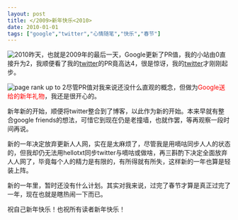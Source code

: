 ```yaml
---
layout: post
title: </2009>新年快乐<2010>
date: 2010-01-01
tags: ["google","twitter","心情随笔","快乐","春节"]
---
```


![2010](4233150254_b28dae960b_o.jpg "2010")昨天，也就是2009年的最后一天，Google更新了PR值，我的小站由0直接升为2，我顺便看了我的[twitter](http://twitter.com/kisa747)的PR竟高达4，很是惊讶，我的[twitter](http://twitter.com/kisa747)才刚刚起步。

![page rank up to 2](4232386199_401311ac15_o.gif "page rank up to 2")尽管PR值对我来说还没什么直观的概念，但做为<span style="color: #ff0000;">Google送给的新年礼物</span>，我还是很开心的。

<!--more-->

新年新的开始，顺便将twitter整合到了博客，以此作为新的开始。本来早就有整合google friends的想法，可惜它到现在仍是老撞墙，也就作罢，等再观察一段时间再说。

新的一年决定放弃更新人人网，实在是太麻烦了，尽管我是用嘀咕同步人人的状态的，但我却仍无法用hellotxt同步twitter与嘀咕或做啥，再三斟酌下决定全面放弃人人网了，毕竟每个人的精力是有限的，有所得就有所失，这样新的一年也算是轻装上阵。

新的一年里，暂时还没有什么计划。其实对我来说，过完了春节才算是真正过完了一年，现在也就是瞎热闹一下而已。

祝自己新年快乐！也祝所有读者新年快乐！